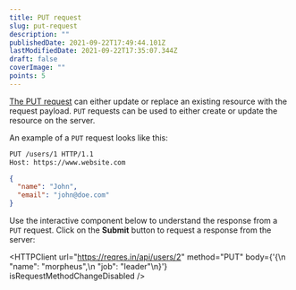 ```yaml
---
title: PUT request
slug: put-request
description: ""
publishedDate: 2021-09-22T17:49:44.101Z
lastModifiedDate: 2021-09-22T17:35:07.344Z
draft: false
coverImage: ""
points: 5
---
```


[The PUT request](https://developer.mozilla.org/en-US/docs/Web/HTTP/Methods/PUT) can either update or replace an existing resource with the request payload. `PUT` requests can be used to either create or update the resource on the server.

An example of a `PUT` request looks like this:

```bash
PUT /users/1 HTTP/1.1
Host: https://www.website.com
```

```json
{
  "name": "John",
  "email": "john@doe.com"
}
```

Use the interactive component below to understand the response from a `PUT` request. Click on the **Submit** button to request a response from the server:

<HTTPClient
  url="https://reqres.in/api/users/2"
  method="PUT"
  body={'{\n    "name": "morpheus",\n    "job": "leader"\n}'}
  isRequestMethodChangeDisabled
/>
